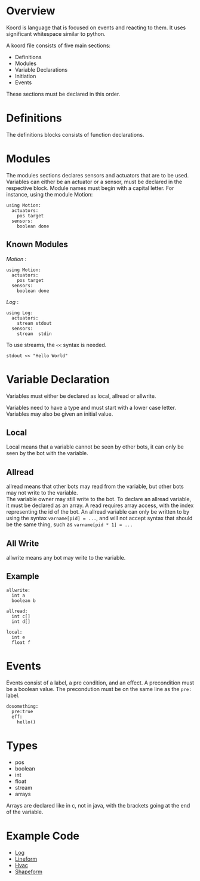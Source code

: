 

# Overview

Koord is language that is focused on events and reacting to them. It uses significant whitespace similar to python.

A koord file consists of five main sections:

 - Definitions
 - Modules
 - Variable Declarations
 - Initiation
 - Events

These sections must be declared in this order.

# Definitions

The definitions blocks consists of function declarations. 

# Modules

The modules sections declares sensors and actuators that are to be used. 
Variables can either be an actuator or a sensor, must be declared in the respective block.
Module names must begin with a capital letter.
For instance, using the module Motion:

```
using Motion:
  actuators:
    pos target
  sensors:
    boolean done 
```


## Known Modules 

*Motion* :

```
using Motion:
  actuators:
    pos target
  sensors:
    boolean done 
```

*Log* : 
```
using Log:
  actuators:
    stream stdout
  sensors:
    stream  stdin 
```

To use streams, the `<<` syntax is needed.  

```
stdout << "Hello World"
```

# Variable Declaration 

Variables must either be declared as local, allread or allwrite.

Variables need to have a type and must start with a lower case letter.
Variables may also be given an initial value.
## Local
Local means that a variable cannot be seen by other bots, it can only be seen by the bot with the variable.

## Allread
allread means that other bots may read from the variable, but other bots may not write to the variable.  
The variable owner may still write to the bot. To declare an allread variable, it must be declared as an array.
A read requires array access, with the index representing the id of the bot. An allread variable can only be written to
by using the syntax `varname[pid] = ...`, and will not accept syntax that should be the same thing, such as 
`varname[pid * 1] = ...`

## All Write
allwrite means any bot may write to the variable.


## Example


```
allwrite:
  int a
  boolean b
    
allread:
  int c[]
  int d[]
        
local:
  int e
  float f
```


# Events

Events consist of a label, a pre condition, and an effect. A precondition must be a boolean value.
The precondution must be on the same line as the `pre:` label.

```
dosomething:
  pre:true
  eff:
    hello()
```

# Types

 - pos
 - boolean
 - int
 - float
 - stream
 - arrays

Arrays are declared like in c, not in java, with the brackets going at the end of the variable.

# Example Code

- [Log](../src/test/resources/log.koord)
- [Lineform](../src/test/resources/lineform.koord)
- [Hvac](../src/test/resources/hvac.koord)
- [Shapeform](../src/test/resources/shapeform.koord)
